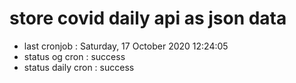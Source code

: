 # store covid daily api as json data

- last cronjob : Saturday, 17 October 2020 12:24:05
- status og cron : success
- status daily cron : success
      
      